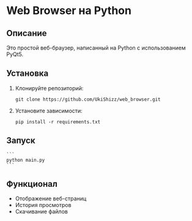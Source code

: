 # Web Browser на Python

## Описание
Это простой веб-браузер, написанный на Python с использованием PyQt5.

## Установка
1. Клонируйте репозиторий:
    ```
    git clone https://github.com/UkiShizz/web_browser.git
    ```
2. Установите зависимости:
    ```
    pip install -r requirements.txt
    ```

## Запуск
    ```
    python main.py
    ```

## Функционал
- Отображение веб-страниц
- История просмотров
- Скачивание файлов
